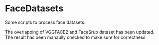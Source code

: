 # FaceDatasets
Some scripts to process face datasets.

The overlapping of VGGFACE2 and FaceSrub dataset has been updated. The result has been manaully checked to make sure for correctness. 
